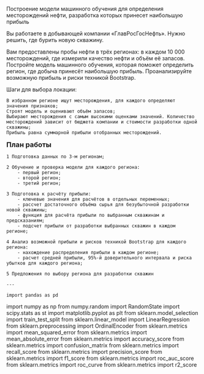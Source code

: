 Построение модели машинного обучения для определения месторождений нефти, разработка которых принесет наибольшую прибыль

Вы работаете в добывающей компании «ГлавРосГосНефть». Нужно решить, где бурить новую скважину.

Вам предоставлены пробы нефти в трёх регионах: в каждом 10 000 месторождений, где измерили качество нефти и объём её запасов. Постройте модель машинного обучения, которая поможет определить регион, где добыча принесёт наибольшую прибыль. Проанализируйте возможную прибыль и риски техникой Bootstrap.

Шаги для выбора локации:

    В избранном регионе ищут месторождения, для каждого определяют значения признаков;
    Строят модель и оценивают объём запасов;
    Выбирают месторождения с самым высокими оценками значений. Количество месторождений зависит от бюджета компании и стоимости разработки одной скважины;
    Прибыль равна суммарной прибыли отобранных месторождений.



<font size="4"><b>План работы</b></font>

    1 Подготовка данных по 3-м регионам;

    2 Обучение и проверка модели для каждого региона:
        - первый регион;
        - второй регион;
        - третий регион;
            
    3 Подготовка к расчёту прибыли:
        - ключевые значения для расчётов в отдельных переменных;
        - рассчет достаточного объёма сырья для безубыточной разработки новой скважины;
        - функция для расчёта прибыли по выбранным скважинам и предсказаниям;
        - подсчет прибыли от разработки выбранных скважин в каждом регионе;
            
    4 Анализ возможной прибыли и рисков техникой Bootstrap для каждого региона:
        - нахождение распределения прибыли в каждом регионе;
        - расчет средней прибыли, 95%-й доверительного интервала и риска убытков для каждого региона;
        
    5 Предложения по выбору региона для разработки скважин
    
    ---
    
    import pandas as pd
import numpy as np
from numpy.random import RandomState
import scipy.stats as st
import matplotlib.pyplot as plt
from sklearn.model_selection import train_test_split
from sklearn.linear_model import LinearRegression
from sklearn.preprocessing import OrdinalEncoder
from sklearn.metrics import mean_squared_error
from sklearn.metrics import mean_absolute_error
from sklearn.metrics import accuracy_score
from sklearn.metrics import confusion_matrix
from sklearn.metrics import recall_score
from sklearn.metrics import precision_score
from sklearn.metrics import f1_score
from sklearn.metrics import roc_auc_score
from sklearn.metrics import roc_curve
from sklearn.metrics import r2_score
